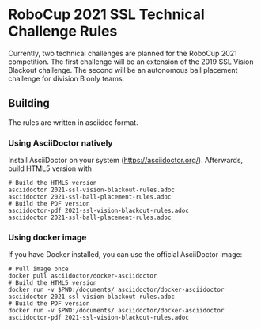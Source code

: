 # RoboCup 2021 SSL Technical Challenge Rules

Currently, two technical challenges are planned for the RoboCup 2021
competition. The first challenge will be an extension of the 2019 SSL Vision
Blackout challenge. The second will be an autonomous ball placement challenge
for division B only teams.

## Building

The rules are written in asciidoc format.

### Using AsciiDoctor natively

Install AsciiDoctor on your system (https://asciidoctor.org/). Afterwards,
build HTML5 version with

```
# Build the HTML5 version
asciidoctor 2021-ssl-vision-blackout-rules.adoc
asciidoctor 2021-ssl-ball-placement-rules.adoc
# Build the PDF version
asciidoctor-pdf 2021-ssl-vision-blackout-rules.adoc
asciidoctor 2021-ssl-ball-placement-rules.adoc
```

### Using docker image

If you have Docker installed, you can use the official AsciiDoctor image:

```
# Pull image once
docker pull asciidoctor/docker-asciidoctor
# Build the HTML5 version
docker run -v $PWD:/documents/ asciidoctor/docker-asciidoctor asciidoctor 2021-ssl-vision-blackout-rules.adoc
# Build the PDF version
docker run -v $PWD:/documents/ asciidoctor/docker-asciidoctor asciidoctor-pdf 2021-ssl-vision-blackout-rules.adoc
```

